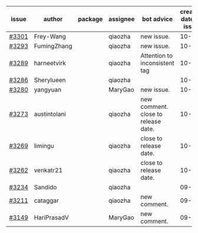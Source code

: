 | issue | author | package | assignee | bot advice | created date of issue | target release date | date from target |
| ------ | ------ | ------ | ------ | ------ | ------ | ------ | :-----: |
| [#3301](https://github.com/Azure/sdk-release-request/issues/3301) | Frey-Wang |  | qiaozha | new issue. | 10-26 | 11-25 |  |
| [#3293](https://github.com/Azure/sdk-release-request/issues/3293) | FumingZhang |  | qiaozha | new issue. | 10-25 | 11-25 |  |
| [#3289](https://github.com/Azure/sdk-release-request/issues/3289) | harneetvirk |  | qiaozha | Attention to inconsistent tag | 10-25 | 11-25 |  |
| [#3286](https://github.com/Azure/sdk-release-request/issues/3286) | Sherylueen |  | qiaozha |  | 10-24 | 11-25 |  |
| [#3280](https://github.com/Azure/sdk-release-request/issues/3280) | yangyuan |  | MaryGao | new issue. | 10-18 | 11-25 |  |
| [#3273](https://github.com/Azure/sdk-release-request/issues/3273) | austintolani |  | qiaozha | new comment. close to release date.  | 10-12 | 10-28 | 1 |
| [#3269](https://github.com/Azure/sdk-release-request/issues/3269) | limingu |  | qiaozha | close to release date.  | 10-12 | 10-28 | 1 |
| [#3262](https://github.com/Azure/sdk-release-request/issues/3262) | venkatr21 |  | qiaozha | close to release date.  | 10-12 | 10-28 | 1 |
| [#3234](https://github.com/Azure/sdk-release-request/issues/3234) | Sandido |  | qiaozha |  | 09-30 | 10-17 |  |
| [#3211](https://github.com/Azure/sdk-release-request/issues/3211) | cataggar |  | qiaozha | new comment. | 09-26 | 10-31 |  |
| [#3149](https://github.com/Azure/sdk-release-request/issues/3149) | HariPrasadV |  | MaryGao | new comment. | 09-07 | 10-11 |  |
